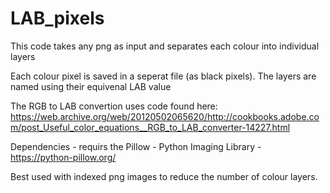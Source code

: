 # LAB_pixels
This code takes any png as input and separates each colour into individual layers

Each colour pixel is saved in a seperat file (as black pixels). The layers are named using their equivenal LAB value

The RGB to LAB convertion uses code found here: https://web.archive.org/web/20120502065620/http://cookbooks.adobe.com/post_Useful_color_equations__RGB_to_LAB_converter-14227.html

Dependencies - requirs the Pillow - Python Imaging Library - https://python-pillow.org/

Best used with indexed png images to reduce the number of colour layers.
